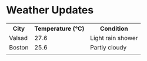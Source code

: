 # Weather Updates

<!-- WEATHER-UPDATE-START -->
<table><tr><th>City</th><th>Temperature (°C)</th><th>Condition</th></tr><tr><td>Valsad</td><td>27.6</td><td>Light rain shower</td></tr><tr><td>Boston</td><td>25.6</td><td>Partly cloudy</td></tr><tr><td></td><td></td><td></td></tr></table>
<!-- WEATHER-UPDATE-END -->
